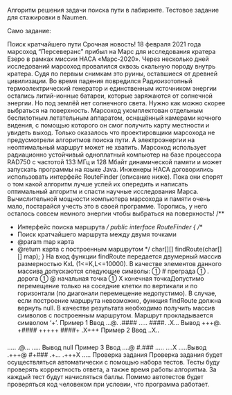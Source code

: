 Алгоритм решения задачи поиска пути в лабиринте. Тестовое задание для стажировки в Naumen.

Само задание:

Поиск кратчайшего пути
Срочная новость! 18 февраля 2021 года марсоход “Персеверанс” прибыл на Марс для
исследования кратера Езеро в рамках миссии НАСА «Марс-2020».
Через несколько дней исследований марсоход провалился сквозь скальную породу внутрь
кратера. Судя по первым снимкам это руины, оставшиеся от древней цивилизации.
Во время падения повредился Радиоизотопный термоэлектрический генератор и
единственным источником энергии остались литий-ионные батареи, которые заряжаются
от солнечной энергии. Но под землёй нет солнечного света. Нужно как можно скорее
выбраться на поверхность.
Марсоход укомплектован отдельным беспилотным летательным аппаратом, оснащённый
камерами ночного видения, с помощью которого он смог получить карту местности и
увидеть выход. Только оказалось что проектировщики марсохода не предусмотрели
алгоритмов поиска пути. А электроэнергии на неоптимальный маршрут может не хватить.
Марсоход использует радиационно устойчивый одноплатный компьютер на базе
процессора RAD750 с частотой 133 МГц и 128 Мбайт динамической памяти и может
запускать программы на языке Java. Инженеры НАСА договорились использовать
интерфейс RouteFinder (описание ниже). Пока они спорят о том какой алгоритм лучше
успей их опередить и написать оптимальный алгоритм и спасти научные исследования
Марса. Вычислительной мощности компьютера марсохода и памяти очень мало,
постарайся учесть это в своей программе.
Торопись, у него осталось совсем немного энергии чтобы выбраться на поверхность!
/**
* Интерфейс поиска маршрута
*/
public interface RouteFinder
{
/**
* Поиск кратчайшего маршрута между двумя точками
* @param map карта
* @return карта с построенным маршрутом
*/
char[][] findRoute(char[][] map);
}
На вход функции findRoute передается двумерный массив размерностью KxL
(1<=K,L<=10000). В качестве элементов данного массива допускаются следующие
символы:
 # преграда
 . дорога
 @ начальная точка
 X конечная точкаДопустимо перемещение только на соседние клетки по вертикали и по горизонтали (по
диагонали перемещение недопустимо). В случае, если построение маршрута
невозможно, функция findRoute должна вернуть null. В качестве результата необходимо
получить массив символов с построенным маршрутом. Маршрут прокладывается
символом ‘+’.
Пример 1
Ввод
...@.
.####
.....
####.
.X...
Вывод
+++@.
+####
+++++
####+
.X+++
Пример 2
Ввод
..X..
#####
.....
.@...
.....
Вывод
null
Пример 3
Ввод
....@
#.###
.....
....X
.....Вывод
.+++@
#+###
.+...
.+++X
.....
Проверка задания
Проверка задания будет осуществляться автоматически с помощью набора тестов. Тесты
буду проверять корректность ответа, а также время работы алгоритма. За каждый тест
будут начисляться баллы. Помимо автотестов будет проверяться код человеком при
условии, что программа работает.
